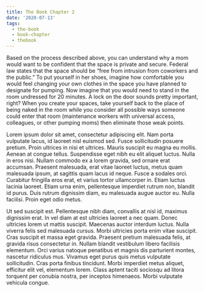 ```yaml
---
title: The Book Chapter 2
date: '2020-07-13'
tags:
  - the-book
  - book-chapter
  - thebook
---
```


Based on the process described above, you can understand why a mom would want to be confident that the space is private and secure. Federal law states that the space should be “free from intrusion from coworkers and the public.” To put yourself in her shoes, imagine how comfortable you would feel changing your own clothes in the space you have planned to designate for pumping. Now imagine that you would need to stand in the room undressed for 20 minutes. A lock on the door sounds pretty important, right? When you create your spaces, take yourself back to the place of being naked in the room while you consider all possible ways someone could enter that room (maintenance workers with universal access, colleagues, or other pumping moms) then eliminate those weak points. 

Lorem ipsum dolor sit amet, consectetur adipiscing elit. Nam porta vulputate lacus, id laoreet nisl euismod sed. Fusce sollicitudin posuere pretium. Proin ultrices in nisi et ultrices. Mauris suscipit eu magna eu mollis. Aenean at congue tellus. Suspendisse eget nibh eu elit aliquet luctus. Nulla in eros nisi. Nullam commodo ex a lorem gravida, sed ornare erat accumsan. Praesent malesuada, erat vitae laoreet luctus, metus quam malesuada ipsum, at sagittis quam lacus id neque. Fusce a sodales orci. Curabitur fringilla eros erat, et varius tortor ullamcorper in. Etiam luctus lacinia laoreet. Etiam urna enim, pellentesque imperdiet rutrum non, blandit id purus. Duis rutrum dignissim diam, eu malesuada augue auctor eu. Nulla facilisi. Proin eget odio metus.

Ut sed suscipit est. Pellentesque nibh diam, convallis at nisl id, maximus dignissim erat. In vel diam at est ultricies laoreet a nec quam. Donec ultricies lorem ut mattis suscipit. Maecenas auctor interdum luctus. Nulla viverra felis sed malesuada cursus. Morbi ultricies porta enim vitae suscipit. Cras suscipit et massa eget gravida. Praesent pretium malesuada felis, at gravida risus consectetur in. Nullam blandit vestibulum libero facilisis elementum. Orci varius natoque penatibus et magnis dis parturient montes, nascetur ridiculus mus. Vivamus eget purus quis metus vulputate sollicitudin. Cras porta finibus tincidunt. Morbi imperdiet metus aliquet, efficitur elit vel, elementum lorem. Class aptent taciti sociosqu ad litora torquent per conubia nostra, per inceptos himenaeos. Morbi vulputate vehicula congue.

